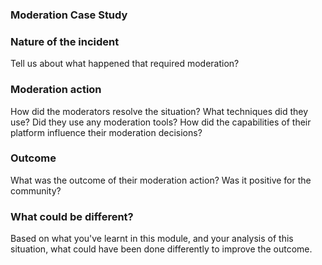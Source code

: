 ### Moderation Case Study


### Nature of the incident

Tell us about what happened that required moderation?

### Moderation action

How did the moderators resolve the situation? What techniques did they use? Did they use any moderation tools? How did the capabilities of their platform influence their moderation decisions?

### Outcome

What was the outcome of their moderation action? Was it positive for the community?

### What could be different?

Based on what you've learnt in this module, and your analysis of this situation, what could have been done differently to improve the outcome.  
